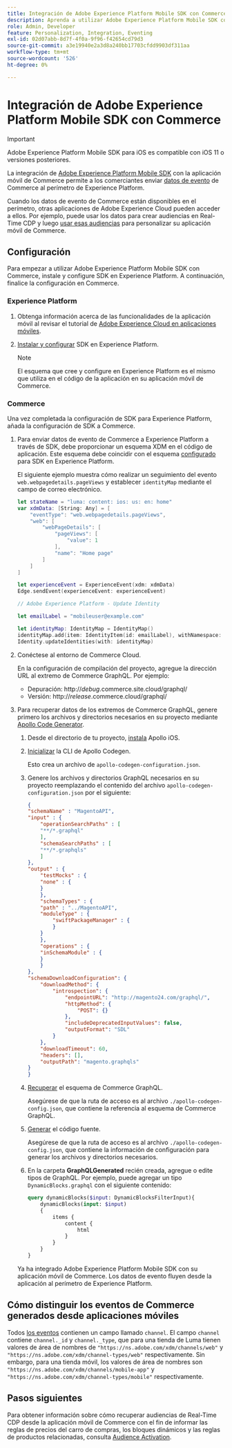 ```yaml
---
title: Integración de Adobe Experience Platform Mobile SDK con Commerce
description: Aprenda a utilizar Adobe Experience Platform Mobile SDK con su tienda de Commerce personalizada o sin encabezado.
role: Admin, Developer
feature: Personalization, Integration, Eventing
exl-id: 02d07abb-8d7f-4f0a-9f96-f42654cd79d3
source-git-commit: a3e19940e2a3d8a240bb17703cfdd9903df311aa
workflow-type: tm+mt
source-wordcount: '526'
ht-degree: 0%

---
```


# Integración de Adobe Experience Platform Mobile SDK con Commerce

>[!IMPORTANT]
>
>Adobe Experience Platform Mobile SDK para iOS es compatible con iOS 11 o versiones posteriores.

La integración de [Adobe Experience Platform Mobile SDK](https://developer.adobe.com/client-sdks/home/) con la aplicación móvil de Commerce permite a los comerciantes enviar [datos de evento](events.md) de Commerce al perímetro de Experience Platform.

Cuando los datos de evento de Commerce están disponibles en el perímetro, otras aplicaciones de Adobe Experience Cloud pueden acceder a ellos. Por ejemplo, puede usar los datos para crear audiencias en Real-Time CDP y luego [usar esas audiencias](https://experienceleague.adobe.com/docs/commerce-admin/customers/audience-activation.html) para personalizar su aplicación móvil de Commerce.

## Configuración

Para empezar a utilizar Adobe Experience Platform Mobile SDK con Commerce, instale y configure SDK en Experience Platform. A continuación, finalice la configuración en Commerce.

### Experience Platform

1. Obtenga información acerca de las funcionalidades de la aplicación móvil al revisar el tutorial de [Adobe Experience Cloud en aplicaciones móviles](https://experienceleague.adobe.com/docs/platform-learn/implement-mobile-sdk/overview.html).

1. [Instalar y configurar](https://developer.adobe.com/client-sdks/documentation/getting-started/) SDK en Experience Platform.

   >[!NOTE]
   >
   >El esquema que cree y configure en Experience Platform es el mismo que utiliza en el código de la aplicación en su aplicación móvil de Commerce.

### Commerce

Una vez completada la configuración de SDK para Experience Platform, añada la configuración de SDK a Commerce.

1. Para enviar datos de evento de Commerce a Experience Platform a través de SDK, debe proporcionar un esquema XDM en el código de aplicación. Este esquema debe coincidir con el esquema [configurado](https://developer.adobe.com/client-sdks/home/getting-started/set-up-schemas-and-datasets/) para SDK en Experience Platform.

   El siguiente ejemplo muestra cómo realizar un seguimiento del evento `web.webpagedetails.pageViews` y establecer `identityMap` mediante el campo de correo electrónico.

   ```swift
   let stateName = "luma: content: ios: us: en: home"
   var xdmData: [String: Any] = [
       "eventType": "web.webpagedetails.pageViews",
       "web": [
           "webPageDetails": [
               "pageViews": [
                   "value": 1
               ],
               "name": "Home page"
           ]
       ]
   ]
   
   let experienceEvent = ExperienceEvent(xdm: xdmData)
   Edge.sendEvent(experienceEvent: experienceEvent)
   
   // Adobe Experience Platform - Update Identity
   
   let emailLabel = "mobileuser@example.com"
   
   let identityMap: IdentityMap = IdentityMap()
   identityMap.add(item: IdentityItem(id: emailLabel), withNamespace: "Email")
   Identity.updateIdentities(with: identityMap)
   ```

1. Conéctese al entorno de Commerce Cloud.

   En la configuración de compilación del proyecto, agregue la dirección URL al extremo de Commerce GraphQL. Por ejemplo:

   - Depuración: http://_debug_.commerce.site.cloud/graphql/
   - Versión: http://_release_.commerce.cloud/graphql/

1. Para recuperar datos de los extremos de Commerce GraphQL, genere primero los archivos y directorios necesarios en su proyecto mediante [Apollo Code Generator](https://www.apollographql.com/docs/ios/).

   1. Desde el directorio de tu proyecto, [instala](https://www.apollographql.com/docs/ios/get-started#1-install-the-apollo-frameworks) Apollo iOS.

   1. [Inicializar](https://www.apollographql.com/docs/ios/code-generation/codegen-cli/#initialize) la CLI de Apollo Codegen.

      Esto crea un archivo de `apollo-codegen-configuration.json`.

   1. Genere los archivos y directorios GraphQL necesarios en su proyecto reemplazando el contenido del archivo `apollo-codegen-configuration.json` por el siguiente:

      ```json
      {
      "schemaName" : "MagentoAPI",
      "input" : {
          "operationSearchPaths" : [
          "**/*.graphql"
          ],
          "schemaSearchPaths" : [
          "**/*.graphqls"
          ]
      },
      "output" : {
          "testMocks" : {
          "none" : {
          }
          },
          "schemaTypes" : {
          "path" : "../MagentoAPI",
          "moduleType" : {
              "swiftPackageManager" : {
              }
          }
          },
          "operations" : {
          "inSchemaModule" : {
          }
          }
      },
      "schemaDownloadConfiguration": {
          "downloadMethod": {
              "introspection": {
                  "endpointURL": "http://magento24.com/graphql/",
                  "httpMethod": {
                      "POST": {}
                  },
                  "includeDeprecatedInputValues": false,
                  "outputFormat": "SDL"
              }
          },
          "downloadTimeout": 60,
          "headers": [],
          "outputPath": "magento.graphqls"
      }
      }
      ```

   1. [Recuperar](https://www.apollographql.com/docs/ios/code-generation/codegen-cli/#fetch-schema) el esquema de Commerce GraphQL.

      Asegúrese de que la ruta de acceso es al archivo `./apollo-codegen-config.json`, que contiene la referencia al esquema de Commerce GraphQL.

   1. [Generar](https://www.apollographql.com/docs/ios/code-generation/codegen-cli/#generate) el código fuente.

      Asegúrese de que la ruta de acceso es al archivo `./apollo-codegen-config.json`, que contiene la información de configuración para generar los archivos y directorios necesarios.

   1. En la carpeta **GraphQLGenerated** recién creada, agregue o edite tipos de GraphQL. Por ejemplo, puede agregar un tipo `DynamicBlocks.graphql` con el siguiente contenido:

      ```graphql
      query dynamicBlocks($input: DynamicBlocksFilterInput){
          dynamicBlocks(input: $input)
          {
              items {
                  content {
                      html
                  }
              }
          }
      }
      ```

   Ya ha integrado Adobe Experience Platform Mobile SDK con su aplicación móvil de Commerce. Los datos de evento fluyen desde la aplicación al perímetro de Experience Platform.

## Cómo distinguir los eventos de Commerce generados desde aplicaciones móviles

Todos [los eventos](events.md) contienen un campo llamado `channel`. El campo `channel` contiene `channel._id` y `channel._type`, que para una tienda de Luma tienen valores de área de nombres de `"https://ns.adobe.com/xdm/channels/web"` y `"https://ns.adobe.com/xdm/channel-types/web"` respectivamente. Sin embargo, para una tienda móvil, los valores de área de nombres son `"https://ns.adobe.com/xdm/channels/mobile-app"` y `"https://ns.adobe.com/xdm/channel-types/mobile"` respectivamente.

## Pasos siguientes

Para obtener información sobre cómo recuperar audiencias de Real-Time CDP desde la aplicación móvil de Commerce con el fin de informar las reglas de precios del carro de compras, los bloques dinámicos y las reglas de productos relacionadas, consulta [Audience Activation](https://experienceleague.adobe.com/docs/commerce-admin/customers/audience-activation.html#retrieve-audiences-using-the-adobe-experience-platform-mobile-sdk).
